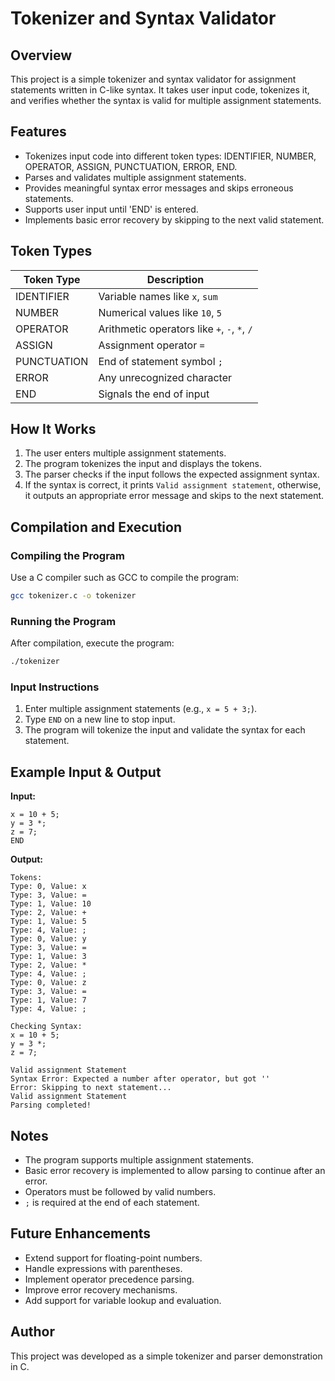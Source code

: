 # Tokenizer and Syntax Validator

## Overview

This project is a simple tokenizer and syntax validator for assignment statements written in C-like syntax. It takes user input code, tokenizes it, and verifies whether the syntax is valid for multiple assignment statements.

## Features

- Tokenizes input code into different token types: IDENTIFIER, NUMBER, OPERATOR, ASSIGN, PUNCTUATION, ERROR, END.
- Parses and validates multiple assignment statements.
- Provides meaningful syntax error messages and skips erroneous statements.
- Supports user input until 'END' is entered.
- Implements basic error recovery by skipping to the next valid statement.

## Token Types

| Token Type  | Description                                  |
| ----------- | -------------------------------------------- |
| IDENTIFIER  | Variable names like `x`, `sum`               |
| NUMBER      | Numerical values like `10`, `5`              |
| OPERATOR    | Arithmetic operators like `+`, `-`, `*`, `/` |
| ASSIGN      | Assignment operator `=`                      |
| PUNCTUATION | End of statement symbol `;`                  |
| ERROR       | Any unrecognized character                   |
| END         | Signals the end of input                     |

## How It Works

1. The user enters multiple assignment statements.
2. The program tokenizes the input and displays the tokens.
3. The parser checks if the input follows the expected assignment syntax.
4. If the syntax is correct, it prints `Valid assignment statement`, otherwise, it outputs an appropriate error message and skips to the next statement.

## Compilation and Execution

### Compiling the Program
Use a C compiler such as GCC to compile the program:
```sh
gcc tokenizer.c -o tokenizer
```

### Running the Program
After compilation, execute the program:
```sh
./tokenizer
```

### Input Instructions
1. Enter multiple assignment statements (e.g., `x = 5 + 3;`).
2. Type `END` on a new line to stop input.
3. The program will tokenize the input and validate the syntax for each statement.

## Example Input & Output

**Input:**
```
x = 10 + 5;
y = 3 *;
z = 7;
END
```

**Output:**
```
Tokens:
Type: 0, Value: x
Type: 3, Value: =
Type: 1, Value: 10
Type: 2, Value: +
Type: 1, Value: 5
Type: 4, Value: ;
Type: 0, Value: y
Type: 3, Value: =
Type: 1, Value: 3
Type: 2, Value: *
Type: 4, Value: ;
Type: 0, Value: z
Type: 3, Value: =
Type: 1, Value: 7
Type: 4, Value: ;

Checking Syntax:
x = 10 + 5;
y = 3 *;
z = 7;

Valid assignment Statement
Syntax Error: Expected a number after operator, but got ''
Error: Skipping to next statement...
Valid assignment Statement
Parsing completed!
```

## Notes

- The program supports multiple assignment statements.
- Basic error recovery is implemented to allow parsing to continue after an error.
- Operators must be followed by valid numbers.
- `;` is required at the end of each statement.

## Future Enhancements

- Extend support for floating-point numbers.
- Handle expressions with parentheses.
- Implement operator precedence parsing.
- Improve error recovery mechanisms.
- Add support for variable lookup and evaluation.

## Author

This project was developed as a simple tokenizer and parser demonstration in C.

